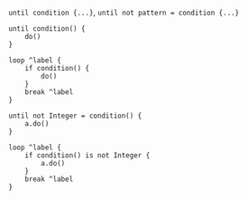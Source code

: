 `until condition {...}`, `until not pattern = condition {...}`

```vk
until condition() {
    do()
}
```

```vk
loop ^label {
    if condition() {
        do()
    }
    break ^label
}
```

```vk
until not Integer = condition() {
    a.do()
}
```

```vk
loop ^label {
    if condition() is not Integer {
        a.do()
    }
    break ^label
}
```